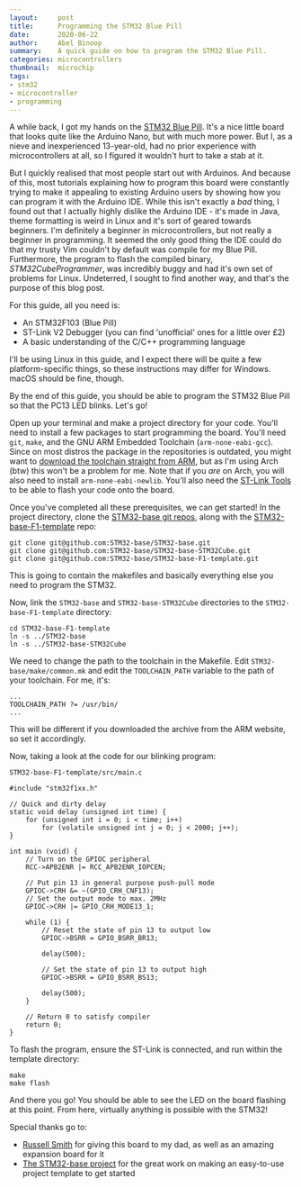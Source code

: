 ```yaml
---
layout:     post
title:      Programming the STM32 Blue Pill
date:       2020-06-22
author:     Abel Binoop
summary:    A quick guide on how to program the STM32 Blue Pill.
categories: microcontrollers
thumbnail:  microchip
tags:
- stm32
- microcontroller
- programming
---
```


A while back, I got my hands on the [STM32 Blue Pill](https://stm32-base.org/boards/STM32F051C8T6-Blue-Pill). It's a nice little board that looks quite like the Arduino Nano, but with much more power. But I, as a nieve and inexperienced 13-year-old, had no prior experience with microcontrollers at all, so I figured it wouldn't hurt to take a stab at it.

But I quickly realised that most people start out with Arduinos. And because of this, most tutorials explaining how to program this board were constantly trying to make it appealing to existing Arduino users by showing how you can program it with the Arduino IDE. While this isn't exactly a *bad* thing, I found out that I actually highly dislike the Arduino IDE - it's made in Java, theme formatting is weird in Linux and it's sort of geared towards beginners. I'm definitely a beginner in microcontrollers, but not really a beginner in programming. It seemed the only good thing the IDE could do that my trusty Vim couldn't by default was compile for my Blue Pill. Furthermore, the program to flash the compiled binary, *STM32CubeProgrammer*, was incredibly buggy and had it's own set of problems for Linux. Undeterred, I sought to find another way, and that's the purpose of this blog post.

For this guide, all you need is:
- An STM32F103 (Blue Pill)
- ST-Link V2 Debugger (you can find 'unofficial' ones for a little over £2)
- A basic understanding of the C/C++ programming language

I'll be using Linux in this guide, and I expect there will be quite a few platform-specific things, so these instructions may differ for Windows. macOS should be fine, though.

By the end of this guide, you should be able to program the STM32 Blue Pill so that the PC13 LED blinks. Let's go!

Open up your terminal and make a project directory for your code. You'll need to install a few packages to start programming the board. You'll need `git`, `make`, and the GNU ARM Embedded Toolchain (`arm-none-eabi-gcc`). Since on most distros the package in the repositories is outdated, you might want to [download the toolchain straight from ARM](https://developer.arm.com/tools-and-software/open-source-software/developer-tools/gnu-toolchain/gnu-rm/downloads), but as I'm using Arch (btw) this won't be a problem for me. Note that if you *are* on Arch, you will also need to install `arm-none-eabi-newlib`. You'll also need the [ST-Link Tools](https://github.com/stlink-org/stlink#installation) to be able to flash your code onto the board.

Once you've completed all these prerequisites, we can get started! In the project directory, clone the [STM32-base git repos](https://github.com/STM32-base/STM32-base), along with the [STM32-base-F1-template](https://github.com/STM32-base/STM32-base-F1-template) repo:

```
git clone git@github.com:STM32-base/STM32-base.git
git clone git@github.com:STM32-base/STM32-base-STM32Cube.git
git clone git@github.com:STM32-base/STM32-base-F1-template.git
```

This is going to contain the makefiles and basically everything else you need to program the STM32.

Now, link the `STM32-base` and `STM32-base-STM32Cube` directories to the `STM32-base-F1-template` directory:

```
cd STM32-base-F1-template
ln -s ../STM32-base
ln -s ../STM32-base-STM32Cube
```

We need to change the path to the toolchain in the Makefile. Edit `STM32-base/make/common.mk` and edit the `TOOLCHAIN_PATH` variable to the path of your toolchain. For me, it's:

```
...
TOOLCHAIN_PATH ?= /usr/bin/
...
```

This will be different if you downloaded the archive from the ARM website, so set it accordingly.

Now, taking a look at the code for our blinking program:

`STM32-base-F1-template/src/main.c`
```
#include "stm32f1xx.h"

// Quick and dirty delay
static void delay (unsigned int time) {
    for (unsigned int i = 0; i < time; i++)
        for (volatile unsigned int j = 0; j < 2000; j++);
}

int main (void) {
    // Turn on the GPIOC peripheral
    RCC->APB2ENR |= RCC_APB2ENR_IOPCEN;

    // Put pin 13 in general purpose push-pull mode
    GPIOC->CRH &= ~(GPIO_CRH_CNF13);
    // Set the output mode to max. 2MHz
    GPIOC->CRH |= GPIO_CRH_MODE13_1;

    while (1) {
        // Reset the state of pin 13 to output low
        GPIOC->BSRR = GPIO_BSRR_BR13;

        delay(500);

        // Set the state of pin 13 to output high
        GPIOC->BSRR = GPIO_BSRR_BS13;

        delay(500);
    }

    // Return 0 to satisfy compiler
    return 0;
}
```

To flash the program, ensure the ST-Link is connected, and run within the template directory:
```
make
make flash
```

And there you go! You should be able to see the LED on the board flashing at this point. From here, virtually anything is possible with the STM32!

Special thanks go to:
- [Russell Smith](https://www.rasmithuk.org.uk/entry/stm32f103-expansion) for giving this board to my dad, as well as an amazing expansion board for it
- [The STM32-base project](https://stm32-base.org/) for the great work on making an easy-to-use project template to get started
